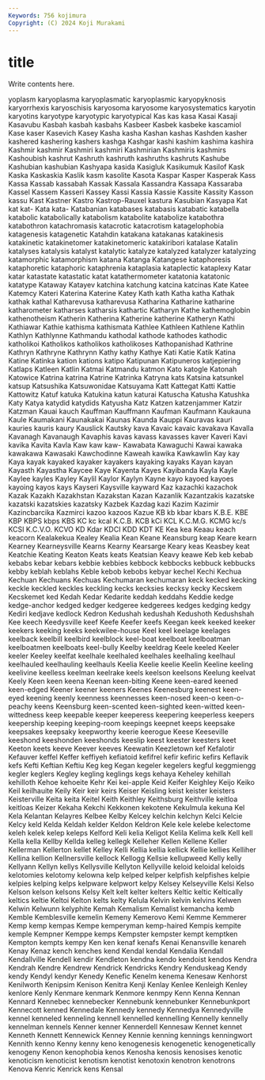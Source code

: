 ```yaml
---
Keywords: 756 kojimura
Copyright: (C) 2024 Koji Murakami
---
```


# title

Write contents here.



yoplasm karyoplasma karyoplasmatic karyoplasmic karyopyknosis karyorrhexis
karyoschisis karyosoma karyosome karyosystematics karyotin karyotins karyotype karyotypic karyotypical Kas
kas kasa Kasai Kasaji Kasavubu Kasbah kasbah kasbahs Kasbeer Kasbek
kasbeke kascamiol Kase kaser Kasevich Kasey Kasha kasha Kashan kashas
Kashden kasher kashered kashering kashers kashga Kashgar kashi kashim kashima
kashira Kashmir kashmir Kashmiri kashmiri Kashmirian Kashmiris kashmirs Kashoubish kashrut
Kashruth kashruth kashruths kashruts Kashube Kashubian kashubian Kashyapa kasida Kasigluk
Kasikumuk Kasilof Kask Kaska Kaskaskia Kaslik kasm kasolite Kasota Kaspar
Kasper Kasperak Kass Kassa Kassab kassabah Kassak Kassala Kassandra Kassapa
Kassaraba Kassel Kassem Kasseri Kassey Kassi Kassia Kassie Kassite Kassity
Kasson kassu Kast Kastner Kastro Kastrop-Rauxel kastura Kasubian Kasyapa Kat
kat kat- Kata kata- Katabanian katabases katabasis katabatic katabella katabolic
katabolically katabolism katabolite katabolize katabothra katabothron katachromasis katacrotic katacrotism katagelophobia
katagenesis katagenetic Katahdin katakana katakanas katakinesis katakinetic katakinetomer katakinetomeric katakiribori
katalase Katalin katalyses katalysis katalyst katalytic katalyze katalyzed katalyzer katalyzing
katamorphic katamorphism katana Katanga Katangese kataphoresis kataphoretic kataphoric kataphrenia kataplasia
kataplectic kataplexy Katar katar katastate katastatic katat katathermometer katatonia katatonic
katatype Kataway Katayev katchina katchung katcina katcinas Kate Katee Katemcy
Kateri Katerina Katerine Katey Kath kath Katha katha Kathak kathak
kathal Katharevusa katharevusa Katharina Katharine katharine katharometer katharses katharsis kathartic
Katharyn Kathe kathemoglobin kathenotheism Katherin Katherina Katherine katherine Katheryn Kathi
Kathiawar Kathie kathisma kathismata Kathlee Kathleen Kathlene Kathlin Kathlyn Kathlynne
Kathmandu kathodal kathode kathodes kathodic katholikoi Katholikos katholikos katholikoses Kathopanishad
Kathrine Kathryn Kathryne Kathrynn Kathy kathy Kathye Kati Katie Katik
Katina Katine Katinka kation kations katipo Katipunan Katipuneros katjepiering Katlaps
Katleen Katlin Katmai Katmandu katmon Kato katogle Katonah Katowice Katrina
katrina Katrine Katrinka Katryna kats Katsina katsunkel katsup Katsushika Katsuwonidae
Katsuyama Katt Kattegat Katti Kattie Kattowitz Katuf katuka Katukina katun
katurai Katuscha Katusha Katushka Katy Katya katydid katydids Katyusha Katz
Katzen katzenjammer Katzir Katzman Kauai kauch Kauffman Kauffmann Kaufman Kaufmann
Kaukauna Kaule Kaumakani Kaunakakai Kaunas Kaunda Kauppi Kauravas kauri kauries
kauris kaury Kauslick Kautsky kava Kavaic kavaic kavakava Kavalla Kavanagh
Kavanaugh Kavaphis kavas kavass kavasses kaver Kaveri Kavi kavika Kavita
Kavla Kaw kaw kaw- Kawabata Kawaguchi Kawai kawaka kawakawa Kawasaki
Kawchodinne Kaweah kawika Kawkawlin Kay kay Kaya kayak kayaked kayaker
kayakers kayaking kayaks Kayan kayan Kayasth Kayastha Kaycee Kaye Kayenta
Kayes Kayibanda Kayla Kayle Kaylee kayles Kayley Kaylil Kaylor Kaylyn
Kayne kayo kayoed kayoes kayoing kayos kays Kayseri Kaysville kayward
Kaz kazachki kazachok Kazak Kazakh Kazakhstan Kazakstan Kazan Kazanlik Kazantzakis
kazatske kazatski kazatskies kazatsky Kazbek Kazdag kazi Kazim Kazimir Kazincbarcika
Kazmirci kazoo kazoos Kazue KB kb kbar kbars K.B.E. KBE
KBP KBPS kbps KBS KC kc kcal K.C.B. KCB kCi
KCL K.C.M.G. KCMG kc/s KCSI K.C.V.O. KCVO KD Kdar KDCI
KDD KDT KE Kea kea Keaau keach keacorn Kealakekua Kealey
Kealia Kean Keane Keansburg keap Keare kearn Kearney Kearneysville Kearns
Kearny Kearsarge Keary keas Keasbey keat Keatchie Keating Keaton Keats
keats Keatsian Keavy keawe Keb keb kebab kebabs kebar kebars
kebbie kebbies kebbock kebbocks kebbuck kebbucks kebby keblah keblahs Keble
kebob kebobs kebyar kechel Kechi Kechua Kechuan Kechuans Kechuas Kechumaran
kechumaran keck kecked kecking keckle keckled keckles keckling kecks kecksies
kecksy kecky Kecskem Kecskemet ked Kedah Kedar Kedarite keddah keddahs
Keddie kedge kedge-anchor kedged kedger kedgeree kedgerees kedges kedging kedgy
Kediri kedjave kedlock Kedron Kedushah kedushah Kedushoth Kedushshah Kee keech
Keedysville keef Keefe Keefer keefs Keegan keek keeked keeker keekers
keeking keeks keekwilee-house Keel keel keelage keelages keelback keelbill keelbird
keelblock keel-boat keelboat keelboatman keelboatmen keelboats keel-bully Keelby keeldrag Keele
keeled Keeler keeler Keeley keelfat keelhale keelhaled keelhales keelhaling keelhaul
keelhauled keelhauling keelhauls Keelia Keelie keelie Keelin Keeline keeling keelivine
keelless keelman keelrake keels keelson keelsons Keelung keelvat Keely Keen
keen keena Keenan keen-biting Keene keen-eared keened keen-edged Keener keener
keeners Keenes Keenesburg keenest keen-eyed keening keenly keenness keennesses keen-nosed
keen-o keen-o-peachy keens Keensburg keen-scented keen-sighted keen-witted keen-wittedness keep keepable
keeper keeperess keepering keeperless keepers keepership keeping keeping-room keepings keepnet
keeps keepsake keepsakes keepsaky keepworthy keerie keerogue Keese Keeseville keeshond
keeshonden keeshonds keeslip keest keester keesters keet Keeton keets keeve
Keever keeves Keewatin Keezletown kef Kefalotir Kefauver keffel Keffer keffiyeh
kefiatoid kefifrel kefir kefiric kefirs Keflavik kefs Kefti Keftian Keftiu
Keg keg Kegan kegeler kegelers kegful keggmiengg kegler keglers Kegley
kegling keglings kegs kehaya Keheley kehillah kehilloth Kehoe kehoeite Kehr
Kei kei-apple Keid Keifer Keighley Keijo Keiko Keil keilhauite Keily
Keir keir keirs Keiser Keisling keist keister keisters Keisterville Keita
keita Keitel Keith Keithley Keithsburg Keithville keitloa keitloas Keizer Kekaha
Kekchi Kekkonen kekotene Kekulmula kekuna Kel Kela Kelantan Kelayres Kelbee
Kelby Kelcey kelchin kelchyn Kelci Kelcie Kelcy keld Kelda Keldah
kelder Keldon Keldron Kele kele kelebe kelectome keleh kelek kelep
keleps Kelford Keli kelia Keligot Kelila Kelima kelk Kell kell
Kella kella Kellby Kellda kelleg kellegk Kelleher Kellen Kellene Keller
Kellerman Kellerton kellet Kelley Kelli Kellia kellia kellick Kellie kellies
Kelliher Kellina kellion Kellnersville kellock Kellogg Kellsie kellupweed Kelly kelly
Kellyann Kellyn kellys Kellysville Kellyton Kellyville keloid keloidal keloids kelotomies
kelotomy kelowna kelp kelped kelper kelpfish kelpfishes kelpie kelpies kelping
kelps kelpware kelpwort kelpy Kelsey Kelseyville Kelsi Kelso Kelson kelson
kelsons Kelsy Kelt kelt kelter kelters Keltic keltic Keltically keltics
keltie Keltoi Kelton kelts kelty Kelula Kelvin kelvin kelvins Kelwen
Kelwin Kelwunn kelyphite Kemah Kemalism Kemalist kemancha kemb Kemble Kemblesville
kemelin Kemeny Kemerovo Kemi Kemme Kemmerer Kemp kemp kempas Kempe
kemperyman kemp-haired Kempis kempite kemple Kempner Kemppe kemps Kempster kempster
kempt kemptken Kempton kempts kempy Ken ken kenaf kenafs Kenai
Kenansville kenareh Kenay Kenaz kench kenches kend Kendal kendal Kendalia
Kendall Kendallville Kendell kendir Kendleton kendna kendo kendoist kendos Kendra
Kendrah Kendre Kendrew Kendrick Kendricks Kendry Kenduskeag Kendy kendy Kendyl
kendyr Kenedy Kenefic Kenelm kenema Kenesaw Kenhorst Kenilworth Kenipsim Kenison
Kenitra Kenji Kenlay Kenlee Kenleigh Kenley kenlore Kenly Kenmare kenmark
Kenmore kenmpy Kenn Kenna Kennan Kennard Kennebec kennebecker Kennebunk kennebunker
Kennebunkport Kennecott kenned Kennedale Kennedy kennedy Kennedya Kennedyville kennel kenneled
kenneling kennell kennelled kennelling Kennelly kennelly kennelman kennels Kenner kenner
Kennerdell Kennesaw Kennet kennet Kenneth Kennett Kennewick Kenney Kennie kenning
kennings kenningwort Kennith kenno Kenny kenny keno kenogenesis kenogenetic kenogenetically
kenogeny Kenon kenophobia kenos Kenosha kenosis kenosises kenotic kenoticism kenoticist
kenotism kenotist kenotoxin kenotron kenotrons Kenova Kenric Kenrick kens Kensal
